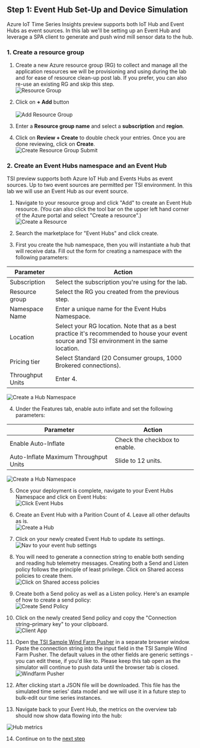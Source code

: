## Step 1: Event Hub Set-Up and Device Simulation

Azure IoT Time Series Insights preview supports both IoT Hub and Event Hubs as event sources. In this lab we'll be setting up an Event Hub and leverage a SPA client to generate and push wind mill sensor data to the hub.

### 1. Create a resource group

1. Create a new Azure resource group (RG) to collect and manage all the application resources we will be provisioning and using during the lab and for ease of resource clean-up post lab. If you prefer, you can also re-use an existing RG and skip this step. 
\
![Resource Group](../assets/step1_01_Create_Resource_Group.png)

2. Click on **+ Add** button  
\
![Add Resource Group](../assets/step1_02_Create_Resource_Group_Create.png)

3. Enter a **Resource group name** and select a **subscription** and **region**. 
4. Click on **Review + Create** to double check your entries. Once you are done reviewing, click on **Create**.
\
![Create Resource Group Submit](../assets/step1_03_Create_Resource_Group_Submit.png)


### 2. Create an Event Hubs namespace and an Event Hub

TSI preview supports both Azure IoT Hub and Events Hubs as event sources. Up to two event sources are permitted per TSI environment. In this lab we will use an Event Hub as our event source.

1. Navigate to your resource group and click "Add" to create an Event Hub resource. (You can also click the tool bar on the upper left hand corner of the Azure portal and select "Create a resource".)
\
![Create a Resource](../assets/step1_04_Create_Resource.png)

2. Search the marketplace for "Event Hubs" and click create.

3. First you create the hub namespace, then you will instantiate a hub that will receive data. Fill out the form for creating a namespace with the following parameters:

**Parameter**|**Action**
-----|-----
Subscription|Select the subscription you're using for the lab.
Resource group|Select the RG you created from the previous step.
Namespace Name |Enter a unique name for the Event Hubs Namespace.
Location|Select your RG location. Note that as a best practice it's recommended to house your event source and TSI environment in the same location.
Pricing tier|Select Standard (20 Consumer groups, 1000 Brokered connections).
Throughput Units|Enter 4.

![Create a Hub Namespace](../assets/step1_05_Create_Hub_Namespace.png)

4. Under the Features tab, enable auto inflate and set the following parameters: 
  
**Parameter**|**Action**
-----|-----
Enable Auto-Inflate|Check the checkbox to enable.
Auto-Inflate Maximum Throughput Units|Slide to 12 units.

![Create a Hub Namespace](../assets/step1_06_Create_Hub_Namespace_auto_inflate.png)


5. Once your deployment is complete, navigate to your Event Hubs Namespace and click on Event Hubs:
\
![Click Event Hubs](../assets/step1_07_Create_Hub.png)

6. Create an Event Hub with a Parition Count of 4. Leave all other defaults as is. 
\
![Create a Hub](../assets/step1_07_Create_Hub_Partitions.png)

7. Click on your newly created Event Hub to update its settings.
\
![Nav to your event hub settings](../assets/step1_08_Navigate_To_PolicySettings.png)

8. You will need to generate a connection string to enable both sending and reading hub telemetry messages. Creating both a Send and Listen policy follows the principle of least privilege. Click on Shared access policies to create them.
\
![Click on Shared access policies](../assets/step1_09_Shared_Policies.png)

9. Create both a Send policy as well as a Listen policy. Here's an example of how to create a send policy:
\
![Create Send Policy](../assets/step1_10_Send_Policy.png)

10. Click on the newly created Send policy and copy the "Connection string–primary key" to your clipboard. 
\
![Client App](../assets/step1_11_windfarm_pusher.png)

11.  Open [the TSI Sample Wind Farm Pusher](https://tsiclientsample.azurewebsites.net/windFarmGen.html) in a separate browser window. Paste the connection string into the input field in the TSI Sample Wind Farm Pusher. The default values in the other fields are generic settings - you can edit these, if you'd like to. Please keep this tab open as the simulator will continue to push data until the browser tab is closed.
\
![Windfarm Pusher](../assets/step1_11_windfarm_client.png)

12.  After clicking start a JSON file will be downloaded. This file has the simulated time series' data model and we will use it in a future step to bulk-edit our time series instances.

13. Navigate back to your Event Hub, the metrics on the overview tab should now show data flowing into the hub:

![Hub metrics](../assets/step1_12_Hub_Metrics.png)

14. Continue on to the [next step](../step-02-tsi-env-creation)


